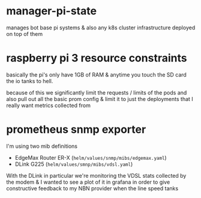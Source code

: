 # manager-pi-state

manages bot base pi systems & also any k8s cluster infrastructure deployed
on top of them

# raspberry pi 3 resource constraints

basically the pi's only have 1GB of RAM & anytime you touch the SD card
the io tanks to hell.

because of this we significantly limit the requests / limits of the pods
and also pull out all the basic prom config & limit it to just the
deployments that I really want metrics collected from

# prometheus snmp exporter

I'm using two mib definitions

* EdgeMax Router ER-X (`helm/values/snmp/mibs/edgemax.yaml`)
* DLink G225 (`helm/values/smnp/mibs/vdsl.yaml`)

With the DLink in particular we're monitoring the VDSL stats collected by
the modem & I wanted to see a plot of it in grafana in order to give
constructive feedback to my NBN provider when the line speed tanks

